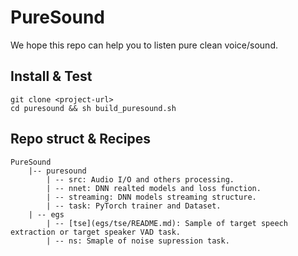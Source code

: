 # PureSound
We hope this repo can help you to listen pure clean voice/sound.

## Install & Test
    git clone <project-url>
    cd puresound && sh build_puresound.sh

## Repo struct & Recipes

    PureSound
        |-- puresound
            | -- src: Audio I/O and others processing.
            | -- nnet: DNN realted models and loss function.
            | -- streaming: DNN models streaming structure.
            | -- task: PyTorch trainer and Dataset.
        | -- egs
            | -- [tse](egs/tse/README.md): Sample of target speech extraction or target speaker VAD task.
            | -- ns: Smaple of noise supression task.

